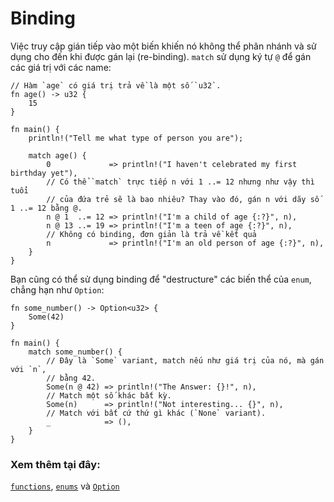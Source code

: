 # Binding

Việc truy cập gián tiếp vào một biến khiến nó không thể phân nhánh và sử dụng cho đến khi được gán lại (re-binding). `match` sử dụng ký tự `@` để gán các giá trị với các name:

```rust,editable
// Hàm `age` có giá trị trả về là một số `u32`.
fn age() -> u32 {
    15
}

fn main() {
    println!("Tell me what type of person you are");

    match age() {
        0             => println!("I haven't celebrated my first birthday yet"),
        // Có thể `match` trực tiếp n với 1 ..= 12 nhưng như vậy thì tuổi 
        // của đứa trẻ sẽ là bao nhiêu? Thay vào đó, gán n với dãy số 1 ..= 12 bằng @.
        n @ 1  ..= 12 => println!("I'm a child of age {:?}", n),
        n @ 13 ..= 19 => println!("I'm a teen of age {:?}", n),
        // Không có binding, đơn giản là trả về kết quả
        n             => println!("I'm an old person of age {:?}", n),
    }
}
```

Bạn cũng có thể sử dụng binding để "destructure" các biến thể của `enum`, chẳng hạn như `Option`:

```rust,editable
fn some_number() -> Option<u32> {
    Some(42)
}

fn main() {
    match some_number() {
        // Đây là `Some` variant, match nếu như giá trị của nó, mà gán với `n`,
        // bằng 42.
        Some(n @ 42) => println!("The Answer: {}!", n),
        // Match một số khác bất kỳ.
        Some(n)      => println!("Not interesting... {}", n),
        // Match với bất cứ thứ gì khác (`None` variant).
        _            => (),
    }
}
```

### Xem thêm tại đây:
[`functions`][functions], [`enums`][enums] và [`Option`][option]

[functions]: ../../fn.md
[enums]: ../../custom_types/enum.md
[option]: ../../std/option.md
